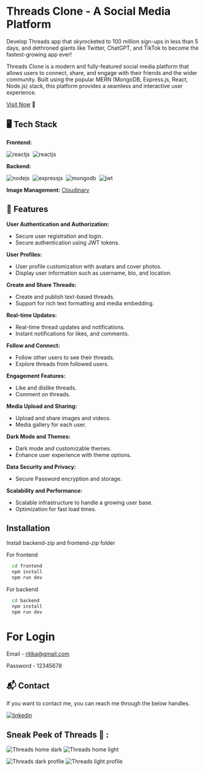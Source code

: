 #  Threads Clone - A Social Media Platform
Develop Threads app that skyrocketed to 100 million sign-ups in less than 5 days, and dethroned giants like Twitter, ChatGPT, and TikTok to become the fastest-growing app ever!

Threads Clone is a modern and fully-featured social media platform that allows users to connect, share, and engage with their friends and the wider community. Built using the popular MERN (MongoDB, Express.js, React, Node.js) stack, this platform provides a seamless and interactive user experience.

[Visit Now](https://flipkartwebs.herokuapp.com/) 🚀

## 🖥️ Tech Stack
**Frontend:**

![reactjs](https://img.shields.io/badge/React-20232A?style=for-the-badge&logo=react&logoColor=61DAFB)&nbsp;
![reactjs](https://shields.io/badge/chakra--ui-black?logo=chakraui&style=for-the-badge)&nbsp;


**Backend:**

![nodejs](https://img.shields.io/badge/Node.js-43853D?style=for-the-badge&logo=node.js&logoColor=white)&nbsp;
![expressjs](https://img.shields.io/badge/Express.js-000000?style=for-the-badge&logo=express&logoColor=white)&nbsp;
![mongodb](https://img.shields.io/badge/MongoDB-4EA94B?style=for-the-badge&logo=mongodb&logoColor=white)&nbsp;
![jwt](	https://img.shields.io/badge/JWT-000000?style=for-the-badge&logo=JSON%20web%20tokens&logoColor=white)&nbsp;



**Image Management:** [Cloudinary](https://cloudinary.com/)

## 🚀 Features

**User Authentication and Authorization:**

- Secure user registration and login.
- Secure authentication using JWT tokens.

**User Profiles:**
  
- User profile customization with avatars and cover photos.
- Display user information such as username, bio, and location.
  
**Create and Share Threads:**

- Create and publish text-based threads.
- Support for rich text formatting and media embedding.

**Real-time Updates:**

- Real-time thread updates and notifications.
- Instant notifications for likes, and comments.

**Follow and Connect:**

- Follow other users to see their threads.
- Explore threads from followed users.

**Engagement Features:**

- Like and dislike threads.
- Comment on threads.

**Media Upload and Sharing:**

- Upload and share images and videos.
- Media gallery for each user.

**Dark Mode and Themes:**

- Dark mode and customizable themes.
- Enhance user experience with theme options.

**Data Security and Privacy:**

- Secure Password encryption and storage.

**Scalability and Performance:**
  
- Scalable infrastructure to handle a growing user base.
- Optimization for fast load times.

## Installation

Install backend-zip and frontend-zip folder 

For frontend 

```bash
  cd frontend
  npm install 
  npm run dev
```
For backend 

```bash
  cd backend
  npm install 
  npm run dev
```
# For Login

Email - ritika@gmail.com

Password - 12345678

## 📬 Contact

If you want to contact me, you can reach me through the below handles.

[![linkedin](https://img.shields.io/badge/LinkedIn-0077B5?style=for-the-badge&logo=linkedin&logoColor=white)](https://www.linkedin.com/in/raj-dudhatra)

## Sneak Peek of Threads 🙈 :
![Threads home dark](https://github.com/raj-code123/Threads/assets/61547737/db0302a8-d188-46de-a5a6-a023bff21d95)
![Threads home light](https://github.com/raj-code123/Threads/assets/61547737/62a3f0ee-1f3a-485e-9948-94ee70acf99e)

![Threads  dark profile](https://github.com/raj-code123/Threads/assets/61547737/d3a8e9a4-a715-4871-8bae-8e533eec1fbc)
![Threads light profile](https://github.com/raj-code123/Threads/assets/61547737/da73e472-1a17-4b54-a29f-fc5fd9d8a5cd)


